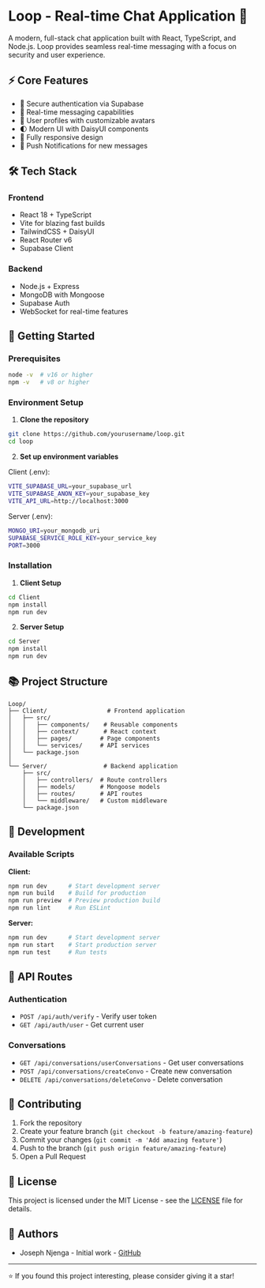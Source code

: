 # Loop - Real-time Chat Application 🚀

A modern, full-stack chat application built with React, TypeScript, and Node.js. Loop provides seamless real-time messaging with a focus on security and user experience.

## ⚡️ Core Features

- 🔐 Secure authentication via Supabase
- 💬 Real-time messaging capabilities
- 👥 User profiles with customizable avatars
- 🌓 Modern UI with DaisyUI components
- 📱 Fully responsive design
- 🔔 Push Notifications for new messages

## 🛠 Tech Stack

### Frontend

- React 18 + TypeScript
- Vite for blazing fast builds
- TailwindCSS + DaisyUI
- React Router v6
- Supabase Client

### Backend

- Node.js + Express
- MongoDB with Mongoose
- Supabase Auth
- WebSocket for real-time features

## 🚀 Getting Started

### Prerequisites

```bash
node -v  # v16 or higher
npm -v   # v8 or higher
```

### Environment Setup

1. **Clone the repository**

```bash
git clone https://github.com/yourusername/loop.git
cd loop
```

2. **Set up environment variables**

Client (.env):

```bash
VITE_SUPABASE_URL=your_supabase_url
VITE_SUPABASE_ANON_KEY=your_supabase_key
VITE_API_URL=http://localhost:3000
```

Server (.env):

```bash
MONGO_URI=your_mongodb_uri
SUPABASE_SERVICE_ROLE_KEY=your_service_key
PORT=3000
```

### Installation

1. **Client Setup**

```bash
cd Client
npm install
npm run dev
```

2. **Server Setup**

```bash
cd Server
npm install
npm run dev
```

## 📚 Project Structure

```
Loop/
├── Client/                 # Frontend application
│   ├── src/
│   │   ├── components/    # Reusable components
│   │   ├── context/       # React context
│   │   ├── pages/        # Page components
│   │   └── services/     # API services
│   └── package.json
│
└── Server/                # Backend application
    ├── src/
    │   ├── controllers/  # Route controllers
    │   ├── models/       # Mongoose models
    │   ├── routes/       # API routes
    │   └── middleware/   # Custom middleware
    └── package.json
```

## 🔨 Development

### Available Scripts

**Client:**

```bash
npm run dev      # Start development server
npm run build    # Build for production
npm run preview  # Preview production build
npm run lint     # Run ESLint
```

**Server:**

```bash
npm run dev      # Start development server
npm run start    # Start production server
npm run test     # Run tests
```

## 🔑 API Routes

### Authentication

- `POST /api/auth/verify` - Verify user token
- `GET /api/auth/user` - Get current user

### Conversations

- `GET /api/conversations/userConversations` - Get user conversations
- `POST /api/conversations/createConvo` - Create new conversation
- `DELETE /api/conversations/deleteConvo` - Delete conversation

## 🤝 Contributing

1. Fork the repository
2. Create your feature branch (`git checkout -b feature/amazing-feature`)
3. Commit your changes (`git commit -m 'Add amazing feature'`)
4. Push to the branch (`git push origin feature/amazing-feature`)
5. Open a Pull Request

## 📜 License

This project is licensed under the MIT License - see the [LICENSE](LICENSE) file for details.

## 👥 Authors

- Joseph Njenga - Initial work - [GitHub](https://github.com/shelbyg2)

---

⭐️ If you found this project interesting, please consider giving it a star!
